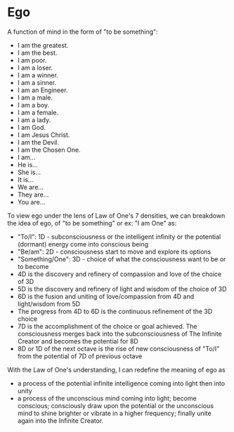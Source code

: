 # Ego
A function of mind in the form of "to be something":
- I am the greatest.
- I am the best.
- I am poor.
- I am a loser.
- I am a winner.
- I am a sinner.
- I am an Engineer.
- I am a male.
- I am a boy.
- I am a female.
- I am a lady.
- I am God.
- I am Jesus Christ.
- I am the Devil.
- I am the Chosen One.
- I am...
- He is...
- She is...
- It is...
- We are...
- They are...
- You are...

To view ego under the lens of Law of One's 7 densities, we can breakdown the idea of ego, of "to be something" or ex: "I am One" as:
- "To/I": 1D - subconsciousness or the intelligent infinity or the potential (dormant) energy come into conscious being
- "Be/am": 2D - consciousness start to move and explore its options
- "Something/One": 3D - choice of what the consciousness want to be or to become
- 4D is the discovery and refinery of compassion and love of the choice of 3D
- 5D is the discovery and refinery of light and wisdom of the choice of 3D
- 6D is the fusion and uniting of love/compassion from 4D and light/wisdom from 5D
- The progress from 4D to 6D is the continuous refinement of the 3D choice
- 7D is the accomplishment of the choice or goal achieved. The consciousness merges back into the subconsciousness of The Infinite Creator and becomes the potential for 8D
- 8D or 1D of the next octave is the rise of new consciousness of "To/I" from the potential of 7D of previous octave

With the Law of One's understanding, I can redefine the meaning of ego as
- a process of the potential infinite intelligence coming into light then into unity
- a process of the unconscious mind coming into light; become conscious; consciously draw upon the potential or the unconscious mind to shine brighter or vibrate in a higher frequency; finally unite again into the Infinite Creator.